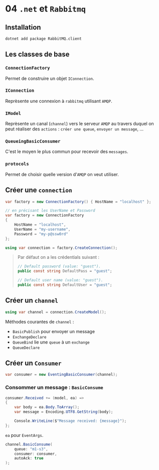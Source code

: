 # 04 `.net` et `Rabbitmq`



## Installation

```bash
dotnet add package RabbitMQ.client
```



## Les classes de base

### `ConnectionFactory`

Permet de construire un objet `IConnection`.

### `IConnection`

Reprèsente une connexion à `rabbitmq` utilisant `AMQP`.

### `IModel`

Reprèsente un canal (`channel`) vers le serveur `AMQP` au travers duquel on peut réaliser des `actions` : `créer une queue`, `envoyer un message`, ...

### `QueueingBasicConsumer`

C'est le moyen le plus commun pour recevoir des `messages`.

### `protocols`

Permet de choisir quelle version d'`AMQP` on veut utiliser.



## Créer une `connection`

```cs
var factory = new ConnectionFactory() { HostName = "localhost" };

// en précisant les UserName et Password
var factory = new ConnectionFactory
{
    HostName = "localhost", 
    UserName = "my-username", 
    Password = "my-p@ssw0rd"
};

using var connection = factory.CreateConnection();
```

> Par défaut on a les crédentials suivant :
>
> ```cs
> // Default password (value: "guest").
> public const string DefaultPass = "guest";
> 
> // Default user name (value: "guest").
> public const string DefaultUser = "guest";
> ```



## Créer un `channel`

```cs
using var channel = connection.CreateModel();
```

Méthodes courantes de `channel` :

- `BasicPublish` pour envoyer un message
- `ExchangeDeclare`
- `QueueBind` lie une `queue` à un `exchange`
- `QueueDeclare`



## Créer un `Consumer`

```cs
var consumer = new EventingBasicConsumer(channel);
```



### Consommer un message : `BasicConsume`

```cs
consumer.Received += (model, ea) =>
{
    var body = ea.Body.ToArray();
    var message = Encoding.UTF8.GetString(body);

    Console.WriteLine($"Message received: {message}");
};
```

`ea` pour `EventArgs`.

```cs
channel.BasicConsume(
    queue: "m1-s3",
    consumer: consumer,
    autoAck: true
);
```




